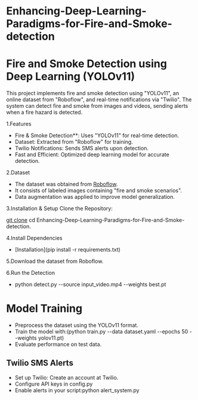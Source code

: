 # Enhancing-Deep-Learning-Paradigms-for-Fire-and-Smoke-detection
# Fire and Smoke Detection using Deep Learning (YOLOv11)

This project implements fire and smoke detection using "YOLOv11", an online dataset from "Roboflow", and real-time notifications via "Twilio". The system can detect fire and smoke from images and videos, sending alerts when a fire hazard is detected.

 1.Features
- Fire & Smoke Detection**: Uses "YOLOv11" for real-time detection.
- Dataset: Extracted from "Roboflow" for training.
- Twilio Notifications: Sends SMS alerts upon detection.
- Fast and Efficient: Optimized deep learning model for accurate detection.

2.Dataset
- The dataset was obtained from [Roboflow](https://roboflow.com).
- It consists of labeled images containing "fire and smoke scenarios".
- Data augmentation was applied to improve model generalization.

3.Installation & Setup
Clone the Repository:

[git clone](https://github.com/KOTA-HARSHITHA/Enhancing-Deep-Learning-Paradigms-for-Fire-and-Smoke-detection.git)
cd Enhancing-Deep-Learning-Paradigms-for-Fire-and-Smoke-detection.

4.Install Dependencies 
- [Installation](pip install -r requirements.txt)

5.Download the dataset from Roboflow.

6.Run the Detection
- python detect.py --source input_video.mp4 --weights best.pt

# Model Training
- Preprocess the dataset using the YOLOv11 format.
- Train the model with:(python train.py --data dataset.yaml --epochs 50 --weights yolov11.pt)
- Evaluate performance on test data.

## Twilio SMS Alerts
- Set up Twilio: Create an account at Twilio.
- Configure API keys in config.py
- Enable alerts in your script:python alert_system.py






  











